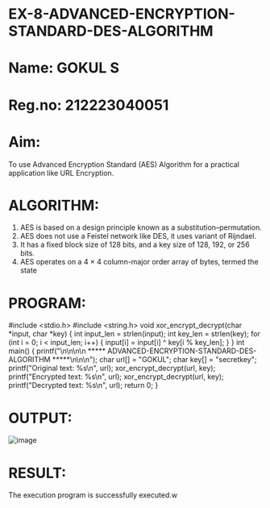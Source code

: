# EX-8-ADVANCED-ENCRYPTION-STANDARD-DES-ALGORITHM
# Name: GOKUL S
# Reg.no: 212223040051
# Aim:
To use Advanced Encryption Standard (AES) Algorithm for a practical application like URL Encryption.
# ALGORITHM:
1. AES is based on a design principle known as a substitution–permutation.
2. AES does not use a Feistel network like DES, it uses variant of Rijndael.
3. It has a fixed block size of 128 bits, and a key size of 128, 192, or 256 bits.
4. AES operates on a 4 × 4 column-major order array of bytes, termed the state
# PROGRAM:
#include <stdio.h>
#include <string.h>
void xor_encrypt_decrypt(char *input, char *key) {
int input_len = strlen(input);
int key_len = strlen(key);
for (int i = 0; i < input_len; i++) {
input[i] = input[i] ^ key[i % key_len];
}
}
int main() {
printf("\n\n\n\n ***** ADVANCED-ENCRYPTION-STANDARD-DES-ALGORITHM *****\n\n\n");
char url[] = "GOKUL";
char key[] = "secretkey";
printf("Original text: %s\n", url);
xor_encrypt_decrypt(url, key);
printf("Encrypted text: %s\n", url);
xor_encrypt_decrypt(url, key);
printf("Decrypted text: %s\n", url);
return 0;
}
# OUTPUT:
![image](https://github.com/user-attachments/assets/c9a46d10-2a56-4c70-98d2-ad1fa994995e)

# RESULT:
The execution program is successfully executed.w
